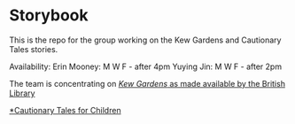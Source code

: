 # Storybook
This is the repo for the group working on the Kew Gardens and Cautionary Tales stories. 

Availability:
    Erin Mooney: M W F - after 4pm
    Yuying Jin:  M W F - after 2pm

The team is concentrating on [*Kew Gardens* as made available by the British Library](https://www.bl.uk/collection-items/kew-gardens-by-virginia-woolf-1927)

 [*Cautionary Tales for Children](https://www.gutenberg.org/files/27424/27424-h/27424-h.htm)
